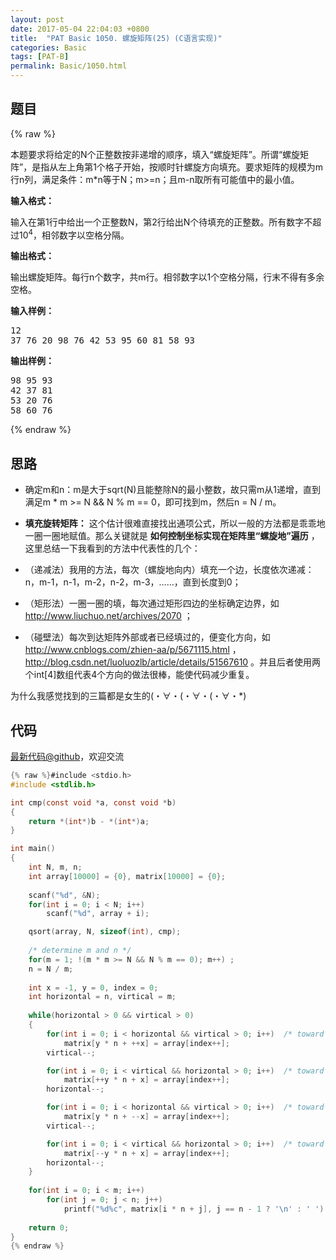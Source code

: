 ```yaml
---
layout: post
date: 2017-05-04 22:04:03 +0800
title:  "PAT Basic 1050. 螺旋矩阵(25) (C语言实现)"
categories: Basic
tags: [PAT-B]
permalink: Basic/1050.html
---
```


## 题目

{% raw %}<div id="problemContent">
<p>
本题要求将给定的N个正整数按非递增的顺序，填入“螺旋矩阵”。所谓“螺旋矩阵”，是指从左上角第1个格子开始，按顺时针螺旋方向填充。要求矩阵的规模为m行n列，满足条件：m*n等于N；m&gt;=n；且m-n取所有可能值中的最小值。
</p>
<p><b>
输入格式：
</b></p>
<p>
输入在第1行中给出一个正整数N，第2行给出N个待填充的正整数。所有数字不超过10<sup>4</sup>，相邻数字以空格分隔。
</p>
<p><b>
输出格式：
</b></p>
<p>
输出螺旋矩阵。每行n个数字，共m行。相邻数字以1个空格分隔，行末不得有多余空格。
</p>
<b>输入样例：</b><pre>
12
37 76 20 98 76 42 53 95 60 81 58 93
</pre>
<b>输出样例：</b><pre>
98 95 93
42 37 81
53 20 76
58 60 76
</pre>
</div>{% endraw %}

## 思路

- 确定m和n：m是大于sqrt(N)且能整除N的最小整数，故只需m从1递增，直到满足m * m >= N && N % m == 0，即可找到m，然后n = N / m。

- **填充旋转矩阵：** 这个估计很难直接找出通项公式，所以一般的方法都是乖乖地一圈一圈地赋值。那么关键就是 **如何控制坐标实现在矩阵里“螺旋地”遍历** ，这里总结一下我看到的方法中代表性的几个：
 - （递减法）我用的方法，每次（螺旋地向内）填充一个边，长度依次递减：n，m-1，n-1，m-2，n-2，m-3，……，直到长度到0；
 - （矩形法）一圈一圈的填，每次通过矩形四边的坐标确定边界，如
http://www.liuchuo.net/archives/2070 ；
 - （碰壁法）每次到达矩阵外部或者已经填过的，便变化方向，如
http://www.cnblogs.com/zhien-aa/p/5671115.html ，
http://blog.csdn.net/luoluozlb/article/details/51567610 。并且后者使用两个int[4]数组代表4个方向的做法很棒，能使代码减少重复。

 为什么我感觉找到的三篇都是女生的(・∀・(・∀・(・∀・*)

## 代码

[最新代码@github](https://github.com/OliverLew/PAT/blob/master/PATBasic/1050.c)，欢迎交流
```c
{% raw %}#include <stdio.h>
#include <stdlib.h>

int cmp(const void *a, const void *b) 
{
    return *(int*)b - *(int*)a;
}

int main()
{
    int N, m, n;
    int array[10000] = {0}, matrix[10000] = {0};
    
    scanf("%d", &N);
    for(int i = 0; i < N; i++)
        scanf("%d", array + i);

    qsort(array, N, sizeof(int), cmp);
    
    /* determine m and n */
    for(m = 1; !(m * m >= N && N % m == 0); m++) ;
    n = N / m;
    
    int x = -1, y = 0, index = 0;
    int horizontal = n, virtical = m;
    
    while(horizontal > 0 && virtical > 0)
    {
        for(int i = 0; i < horizontal && virtical > 0; i++)  /* toward right */
            matrix[y * n + ++x] = array[index++];
        virtical--;

        for(int i = 0; i < virtical && horizontal > 0; i++)  /* toward bottom */
            matrix[++y * n + x] = array[index++];
        horizontal--;

        for(int i = 0; i < horizontal && virtical > 0; i++)  /* toward left */
            matrix[y * n + --x] = array[index++];
        virtical--;

        for(int i = 0; i < virtical && horizontal > 0; i++)  /* toward top */
            matrix[--y * n + x] = array[index++];
        horizontal--;
    }
    
    for(int i = 0; i < m; i++)
        for(int j = 0; j < n; j++)
            printf("%d%c", matrix[i * n + j], j == n - 1 ? '\n' : ' ');
    
    return 0;
}
{% endraw %}
```